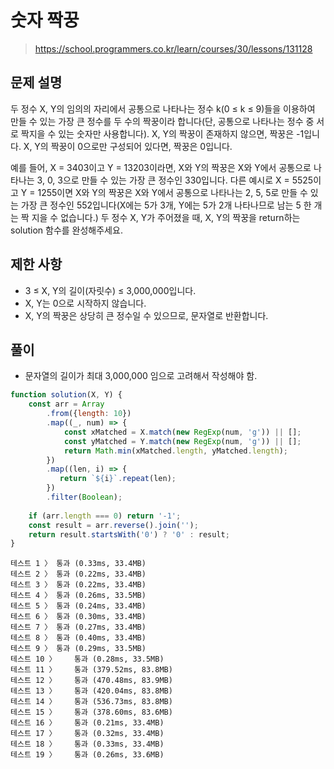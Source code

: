 # 숫자 짝꿍
> https://school.programmers.co.kr/learn/courses/30/lessons/131128
## 문제 설명
두 정수 X, Y의 임의의 자리에서 공통으로 나타나는 정수 k(0 ≤ k ≤ 9)들을 이용하여 만들 수 있는 가장 큰 정수를 두 수의 짝꿍이라 합니다(단, 공통으로 나타나는 정수 중 서로 짝지을 수 있는 숫자만 사용합니다). X, Y의 짝꿍이 존재하지 않으면, 짝꿍은 -1입니다. X, Y의 짝꿍이 0으로만 구성되어 있다면, 짝꿍은 0입니다.

예를 들어, X = 3403이고 Y = 13203이라면, X와 Y의 짝꿍은 X와 Y에서 공통으로 나타나는 3, 0, 3으로 만들 수 있는 가장 큰 정수인 330입니다. 다른 예시로 X = 5525이고 Y = 1255이면 X와 Y의 짝꿍은 X와 Y에서 공통으로 나타나는 2, 5, 5로 만들 수 있는 가장 큰 정수인 552입니다(X에는 5가 3개, Y에는 5가 2개 나타나므로 남는 5 한 개는 짝 지을 수 없습니다.)
두 정수 X, Y가 주어졌을 때, X, Y의 짝꿍을 return하는 solution 함수를 완성해주세요.

## 제한 사항
- 3 ≤ X, Y의 길이(자릿수) ≤ 3,000,000입니다.
- X, Y는 0으로 시작하지 않습니다.
- X, Y의 짝꿍은 상당히 큰 정수일 수 있으므로, 문자열로 반환합니다.

## 풀이
- 문자열의 길이가 최대 3,000,000 임으로 고려해서 작성해야 함.

```js
function solution(X, Y) {
    const arr = Array
        .from({length: 10})
        .map((_, num) => {
            const xMatched = X.match(new RegExp(num, 'g')) || [];
            const yMatched = Y.match(new RegExp(num, 'g')) || [];
            return Math.min(xMatched.length, yMatched.length);
        })
        .map((len, i) => {
           return `${i}`.repeat(len); 
        })
        .filter(Boolean);
    
    if (arr.length === 0) return '-1';
    const result = arr.reverse().join('');
    return result.startsWith('0') ? '0' : result;
}
```

```
테스트 1 〉	통과 (0.33ms, 33.4MB)
테스트 2 〉	통과 (0.22ms, 33.4MB)
테스트 3 〉	통과 (0.22ms, 33.4MB)
테스트 4 〉	통과 (0.26ms, 33.5MB)
테스트 5 〉	통과 (0.24ms, 33.4MB)
테스트 6 〉	통과 (0.30ms, 33.4MB)
테스트 7 〉	통과 (0.27ms, 33.4MB)
테스트 8 〉	통과 (0.40ms, 33.4MB)
테스트 9 〉	통과 (0.29ms, 33.5MB)
테스트 10 〉	통과 (0.28ms, 33.5MB)
테스트 11 〉	통과 (379.52ms, 83.8MB)
테스트 12 〉	통과 (470.48ms, 83.9MB)
테스트 13 〉	통과 (420.04ms, 83.8MB)
테스트 14 〉	통과 (536.73ms, 83.8MB)
테스트 15 〉	통과 (378.60ms, 83.6MB)
테스트 16 〉	통과 (0.21ms, 33.4MB)
테스트 17 〉	통과 (0.32ms, 33.4MB)
테스트 18 〉	통과 (0.33ms, 33.4MB)
테스트 19 〉	통과 (0.26ms, 33.6MB)
```
